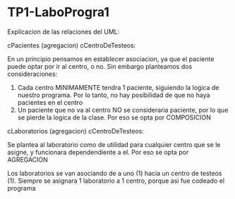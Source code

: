 # TP1-LaboProgra1

Explicacion de las relaciones del UML: 

cPacientes (agregacion) cCentroDeTesteos:

En un principio pensamos en establecer asociacion, ya que el paciente puede optar por ir al centro, o no. Sin embargo planteamos dos consideraciones:
1. Cada centro MINIMAMENTE tendra 1 paciente, siguiendo la logica de nuestro programa. Por lo tanto, no hay posibilidad de que no haya pacientes en el centro
2. Un paciente que no va al centro NO se consideraria paciente, por lo que se pierde la logica de la clase. Por eso se opta por COMPOSICION

cLaboratorios (agregacion) cCentroDeTesteos:

Se plantea al laboratorio como de utilidad para cualquier centro que se le asigne, y funcionara dependendiente a el. Por eso se opta por AGREGACION

Los laboratorios se van asociando de a uno (1) hacia un centro de testeos (1). Siempre se asignara 1 laboratorio a 1 centro, porque asi fue codeado el programa
